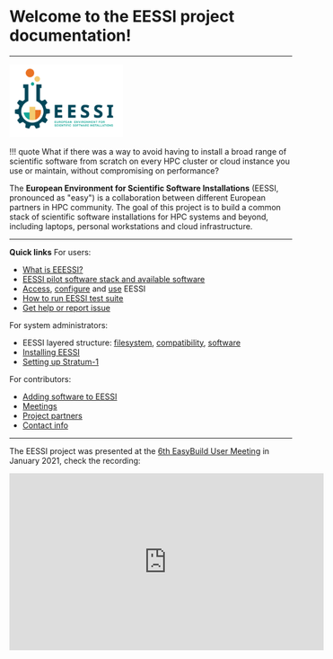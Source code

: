 # Welcome to the EESSI project documentation!

---


<p align="left">
  <img width="40%" src="img/logos/EESSI_logo_horizontal.jpg" alt="EESSI logo">
</p>

!!! quote
    What if there was a way to avoid having to install a broad range of scientific software from scratch on every HPC cluster or cloud instance you use or maintain, without compromising on performance?

The **European Environment for Scientific Software Installations** (EESSI, pronounced as "easy") is a collaboration between different European partners in HPC community. The goal of this project is to build a common stack of scientific software installations for HPC systems and beyond, including laptops,
personal workstations and cloud infrastructure.


---


**Quick links**
For users:
* [What is EEESSI?](overview.md)
* [EESSI pilot software stack and available software](pilot.md)
* [Access](getting_access/is_eessi_accessible.md), [configure](using_eessi/setting_up_environment.md) and [use](using_eessi/basic_commands.md) EESSI
* [How to run EESSI test suite](test-suite/index.md)
* [Get help or report issue](support.md)
  
For system administrators:
* EESSI layered structure: [filesystem](filesystem_layer.md), [compatibility](compatibility_layer.md), [software](software_layer.md)
* [Installing EESSI](getting_access/native_installation.md)
* [Setting up Stratum-1](filesystem_layer/stratum1.md)

For contributors:
* [Adding software to EESSI](adding_software/overview.md)
* [Meetings](meetings.md)
* [Project partners](partners.md)
* [Contact info](contact.md)


---

The EESSI project was presented at the [6th EasyBuild User Meeting](https://easybuild.io/eum21/) in January 2021, check the recording:

<div align="center"><iframe width="560" height="315" src="https://www.youtube.com/embed/1CXwzIW_MsU" title="YouTube video player" frameborder="0" allow="accelerometer; autoplay; clipboard-write; encrypted-media; gyroscope; picture-in-picture" allowfullscreen></iframe></div>
